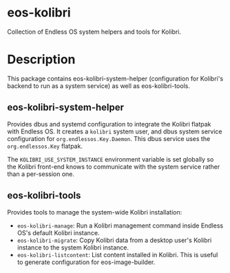 # eos-kolibri

Collection of Endless OS system helpers and tools for Kolibri.

# Description

This package contains eos-kolibri-system-helper (configuration for Kolibri's
backend to run as a system service) as well as eos-kolibri-tools.

## eos-kolibri-system-helper

Provides dbus and systemd configuration to integrate the Kolibri flatpak with
Endless OS. It creates a `kolibri` system user, and dbus system service
configuration for `org.endlessos.Key.Daemon`. This dbus service uses
the `org.endlessos.Key` flatpak.

The `KOLIBRI_USE_SYSTEM_INSTANCE` environment variable is set globally so the
Kolibri front-end knows to communicate with the system service rather than a
per-session one.

## eos-kolibri-tools

Provides tools to manage the system-wide Kolibri installation:

- `eos-kolibri-manage`: Run a Kolibri management command inside Endless OS's
  default Kolibri instance.
- `eos-kolibri-migrate`: Copy Kolibri data from a desktop user's Kolibri
  instance to the system Kolibri instance.
- `eos-kolibri-listcontent`: List content installed in Kolibri. This is useful
  to generate configuration for eos-image-builder.
